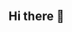 ## Hi there 👋

<!-- My name is Amponsah Israel Gyabaah
**Israel-ia/Israel-ia** is a ✨ _special_ ✨ repository because its `README.md` (this file) appears on your GitHub profile.

Here are some ideas to get you started:

- 🔭 I’m currently working on ... navigating github
- 🌱 I’m currently learning ... data structures
- 👯 I’m looking to collaborate on ... codes and assignments
- 🤔 I’m looking for help with ... being good at navigating github
- 💬 Ask me about ... I am Amponsah Israel and im from Ghana
- 📫 How to reach me: ... ia739s@missouristate.ed
- 😄 Pronouns: ... he/him
- ⚡ Fun fact: ... i always struggle to come up with a fun fact when im asked
-->
